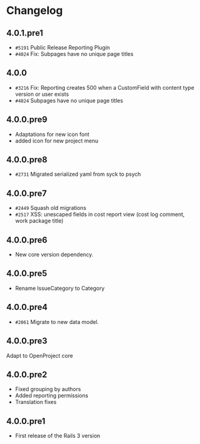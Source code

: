 # Changelog

## 4.0.1.pre1

* `#5191` Public Release Reporting Plugin
* `#4024` Fix: Subpages have no unique page titles

## 4.0.0

* `#3216` Fix: Reporting creates 500 when a CustomField with content type version or user exists
* `#4024` Subpages have no unique page titles

## 4.0.0.pre9

* Adaptations for new icon font
* added icon for new project menu

## 4.0.0.pre8

* `#2731` Migrated serialized yaml from syck to psych

## 4.0.0.pre7

* `#2449` Squash old migrations
* `#2517` XSS: unescaped fields in cost report view (cost log comment, work package title)

## 4.0.0.pre6

* New core version dependency.

## 4.0.0.pre5

* Rename IssueCategory to Category

## 4.0.0.pre4

* `#2061` Migrate to new data model.

## 4.0.0.pre3

Adapt to OpenProject core

## 4.0.0.pre2

* Fixed grouping by authors
* Added reporting permissions
* Translation fixes

## 4.0.0.pre1

* First release of the Rails 3 version
